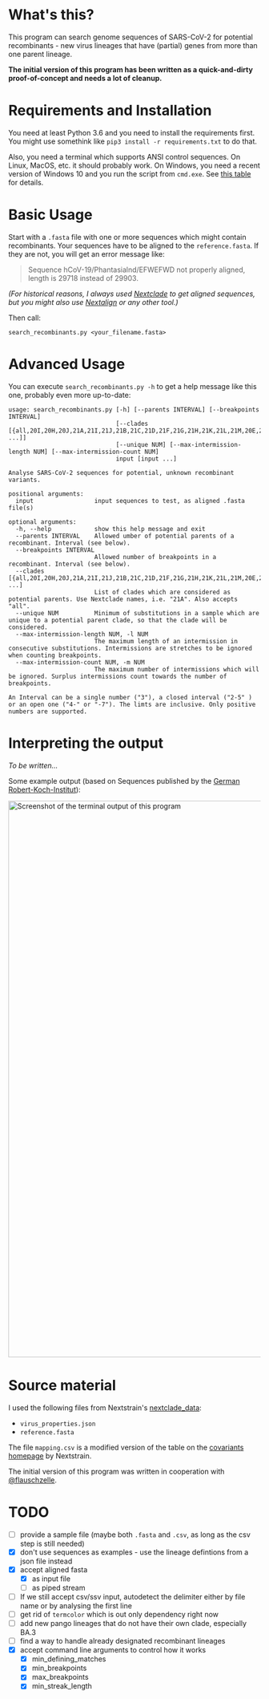 # What's this?
This program can search genome sequences of SARS-CoV-2 for potential recombinants - new virus lineages that have (partial) genes from more than one parent lineage.

**The initial version of this program has been written as a quick-and-dirty proof-of-concept and needs a lot of cleanup.**

# Requirements and Installation
You need at least Python 3.6 and you need to install the requirements first. You might use somethink like `pip3 install -r requirements.txt` to do that.

Also, you need a terminal which supports ANSI control sequences. On Linux, MacOS, etc. it should probably work. On Windows, you need a recent version of Windows 10 and you run the script from `cmd.exe`. See [this table](https://pypi.org/project/termcolor/) for details.

# Basic Usage
Start with a `.fasta` file with one or more sequences which might contain recombinants. Your sequences have to be aligned to the `reference.fasta`. If they are not, you will get an error message like:

> Sequence hCoV-19/Phantasialnd/EFWEFWD not properly aligned, length is 29718 instead of 29903.

_(For historical reasons, I always used [Nextclade](https://docs.nextstrain.org/projects/nextclade/en/stable/user/nextclade-cli.html) to get aligned sequences, but you might also use [Nextalign](https://docs.nextstrain.org/projects/nextclade/en/stable/user/nextalign-cli.html) or any other tool.)_

Then call:

```
search_recombinants.py <your_filename.fasta>
```

# Advanced Usage
You can execute `search_recombinants.py -h` to get a help message like this one, probably even more up-to-date:

```
usage: search_recombinants.py [-h] [--parents INTERVAL] [--breakpoints INTERVAL]
                              [--clades [{all,20I,20H,20J,21A,21I,21J,21B,21C,21D,21F,21G,21H,21K,21L,21M,20E,20B/S:732A,20A/S:126A,20A.EU2,20A/S:439K,20A/S:98F,20C/S:80Y,20B/S:626S,20B/S:1122L} ...]]
                              [--unique NUM] [--max-intermission-length NUM] [--max-intermission-count NUM]
                              input [input ...]

Analyse SARS-CoV-2 sequences for potential, unknown recombinant variants.

positional arguments:
  input                 input sequences to test, as aligned .fasta file(s)

optional arguments:
  -h, --help            show this help message and exit
  --parents INTERVAL    Allowed umber of potential parents of a recombinant. Interval (see below).
  --breakpoints INTERVAL
                        Allowed number of breakpoints in a recombinant. Interval (see below).
  --clades [{all,20I,20H,20J,21A,21I,21J,21B,21C,21D,21F,21G,21H,21K,21L,21M,20E,20B/S:732A,20A/S:126A,20A.EU2,20A/S:439K,20A/S:98F,20C/S:80Y,20B/S:626S,20B/S:1122L} ...]
                        List of clades which are considered as potential parents. Use Nextclade names, i.e. "21A". Also accepts "all".
  --unique NUM          Minimum of substitutions in a sample which are unique to a potential parent clade, so that the clade will be considered.
  --max-intermission-length NUM, -l NUM
                        The maximum length of an intermission in consecutive substitutions. Intermissions are stretches to be ignored when counting breakpoints.
  --max-intermission-count NUM, -m NUM
                        The maximum number of intermissions which will be ignored. Surplus intermissions count towards the number of breakpoints.

An Interval can be a single number ("3"), a closed interval ("2-5" ) or an open one ("4-" or "-7"). The limts are inclusive. Only positive numbers are supported.
```
# Interpreting the output
_To be written..._

Some example output (based on Sequences published by the [German Robert-Koch-Institut](https://github.com/robert-koch-institut/SARS-CoV-2-Sequenzdaten_aus_Deutschland)):

<img width="1110" alt="Screenshot of the terminal output of this program" src="https://user-images.githubusercontent.com/1325019/156946733-cdc025d7-869a-4ce6-b1b7-62b0d1a30bac.png">


# Source material
I used the following files from Nextstrain's [nextclade_data](https://github.com/nextstrain/nextclade_data/tree/master/data/datasets/sars-cov-2/references/MN908947/versions/2022-03-04T12:00:00Z/files):
 * `virus_properties.json`
 * `reference.fasta`

The file `mapping.csv` is a modified version of the table on the [covariants homepage](https://covariants.org/) by Nextstrain.

The initial version of this program was written in cooperation with [@flauschzelle](https://github.com/flauschzelle).

# TODO
 * [ ] provide a sample file (maybe both `.fasta` and `.csv`, as long as the csv step is still needed)
 * [X] don't use sequences as examples - use the lineage defintions from a json file instead
 * [X] accept aligned fasta 
   * [x] as input file
   * [ ] as piped stream
 * [ ] If we still accept csv/ssv input, autodetect the delimiter either by file name or by analysing the first line
 * [ ] get rid of `termcolor` which is out only dependency right now
 * [ ] add new pango lineages that do not have their own clade, especially BA.3
 * [ ] find a way to handle already designated recombinant lineages
 * [x] accept command line arguments to control how it works
   * [x] min_defining_matches
   * [x] min_breakpoints
   * [x] max_breakpoints
   * [x] min_streak_length
